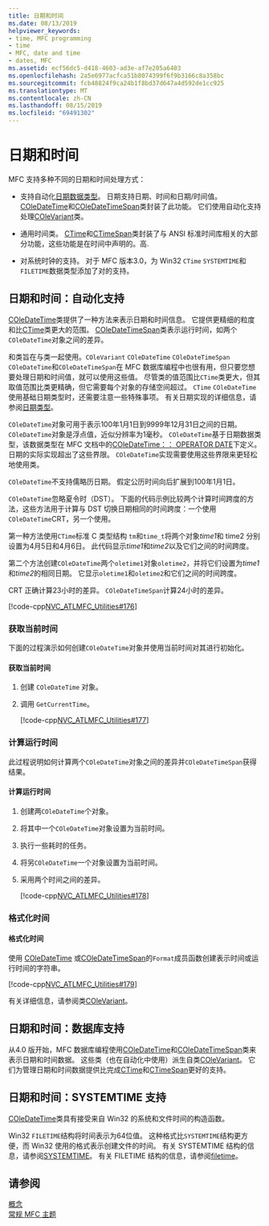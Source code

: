 ```yaml
---
title: 日期和时间
ms.date: 08/13/2019
helpviewer_keywords:
- time, MFC programming
- time
- MFC, date and time
- dates, MFC
ms.assetid: ecf56dc5-d418-4603-ad3e-af7e205a6403
ms.openlocfilehash: 2a5e6977acfca51b8074399f6f9b3166c8a358bc
ms.sourcegitcommit: fcb48824f9ca24b1f8bd37d647a4d592de1cc925
ms.translationtype: MT
ms.contentlocale: zh-CN
ms.lasthandoff: 08/15/2019
ms.locfileid: "69491302"
---
```

# <a name="date-and-time"></a>日期和时间

MFC 支持多种不同的日期和时间处理方式：

- 支持自动化[日期数据类型](../atl-mfc-shared/date-type.md)。 日期支持日期、时间和日期/时间值。 [COleDateTime](../atl-mfc-shared/reference/coledatetime-class.md)和[COleDateTimeSpan](../atl-mfc-shared/reference/coledatetimespan-class.md)类封装了此功能。 它们使用自动化支持处理[COleVariant](../mfc/reference/colevariant-class.md)类。

- 通用时间类。 [CTime](../atl-mfc-shared/reference/ctime-class.md)和[CTimeSpan](../atl-mfc-shared/reference/ctimespan-class.md)类封装了与 ANSI 标准时间库相关的大部分功能，这些功能是在时间中声明的。高.

- 对系统时钟的支持。 对于 MFC 版本3.0，为 Win32 `CTime` `SYSTEMTIME`和`FILETIME`数据类型添加了对的支持。

## <a name="date-and-time-automation-support"></a>日期和时间：自动化支持

[COleDateTime](../atl-mfc-shared/reference/coledatetime-class.md)类提供了一种方法来表示日期和时间信息。 它提供更精细的粒度和比[CTime](../atl-mfc-shared/reference/ctime-class.md)类更大的范围。 [COleDateTimeSpan](../atl-mfc-shared/reference/coledatetimespan-class.md)类表示运行时间，如两个`COleDateTime`对象之间的差异。

和类旨在与类一起使用。`COleVariant` `COleDateTime` `COleDateTimeSpan` `COleDateTime`和`COleDateTimeSpan`在 MFC 数据库编程中也很有用，但只要您想要处理日期和时间值，就可以使用这些值。 尽管类的值范围比`CTime`类更大，但其取值范围比类更精确，但它需要每个对象的存储空间超过。 `CTime` `COleDateTime` 使用基础日期类型时，还需要注意一些特殊事项。 有关日期实现的详细信息，请参阅[日期类型](../atl-mfc-shared/date-type.md)。

`COleDateTime`对象可用于表示100年1月1日到9999年12月31日之间的日期。 `COleDateTime`对象是浮点值，近似分辨率为1毫秒。 `COleDateTime`基于日期数据类型，该数据类型在 MFC 文档中的[COleDateTime：： OPERATOR DATE](../atl-mfc-shared/reference/coledatetime-class.md#operator_date)下定义。 日期的实际实现超出了这些界限。 `COleDateTime`实现需要使用这些界限来更轻松地使用类。

`COleDateTime`不支持儒略历日期。 假定公历时间向后扩展到100年1月1日。

`COleDateTime`忽略夏令时（DST）。 下面的代码示例比较两个计算时间跨度的方法，这些方法用于计算与 DST 切换日期相同的时间跨度：一个使用`COleDateTime`CRT，另一个使用。

第一种方法使用`CTime`标准 C 类型结构 `tm`和`time_t`将两个对象*time1*和 time2 分别设置为4月5日和4月6日。 此代码显示*time1*和*time2*以及它们之间的时间跨度。

第二个方法创建`COleDateTime`两个`oletime1`对象`oletime2`，并将它们设置为*time1*和*time2*的相同日期。 它显示`oletime1`和`oletime2`和它们之间的时间跨度。

CRT 正确计算23小时的差异。 `COleDateTimeSpan`计算24小时的差异。

[!code-cpp[NVC_ATLMFC_Utilities#176](../atl-mfc-shared/codesnippet/cpp/date-and-time-automation-support_1.cpp)]

### <a name="get-the-current-time"></a>获取当前时间

下面的过程演示如何创建`COleDateTime`对象并使用当前时间对其进行初始化。

#### <a name="to-get-the-current-time"></a>获取当前时间

1. 创建 `COleDateTime` 对象。

1. 调用 `GetCurrentTime`。

   [!code-cpp[NVC_ATLMFC_Utilities#177](../atl-mfc-shared/codesnippet/cpp/current-time-automation-classes_1.cpp)]

### <a name="calculate-elapsed-time"></a>计算运行时间

此过程说明如何计算两个`COleDateTime`对象之间的差异并`COleDateTimeSpan`获得结果。

#### <a name="to-calculate-elapsed-time"></a>计算运行时间

1. 创建两`COleDateTime`个对象。

1. 将其中一个`COleDateTime`对象设置为当前时间。

1. 执行一些耗时的任务。

1. 将另`COleDateTime`一个对象设置为当前时间。

1. 采用两个时间之间的差异。

   [!code-cpp[NVC_ATLMFC_Utilities#178](../atl-mfc-shared/codesnippet/cpp/elapsed-time-automation-classes_1.cpp)]

### <a name="format-a-time"></a>格式化时间

#### <a name="to-format-a-time"></a>格式化时间

使用 [COleDateTime](../atl-mfc-shared/reference/coledatetime-class.md) 或[COleDateTimeSpan](../atl-mfc-shared/reference/coledatetimespan-class.md)的`Format`成员函数创建表示时间或运行时间的字符串。

   [!code-cpp[NVC_ATLMFC_Utilities#179](../atl-mfc-shared/codesnippet/cpp/formatting-time-automation-classes_1.cpp)]

有关详细信息，请参阅类[COleVariant](../mfc/reference/colevariant-class.md)。

## <a name="date-and-time-database-support"></a>日期和时间：数据库支持

从4.0 版开始，MFC 数据库编程使用[COleDateTime](../atl-mfc-shared/reference/coledatetime-class.md)和[COleDateTimeSpan](../atl-mfc-shared/reference/coledatetimespan-class.md)类来表示日期和时间数据。 这些类（也在自动化中使用）派生自类[COleVariant](../mfc/reference/colevariant-class.md)。 它们为管理日期和时间数据提供比完成[CTime](../atl-mfc-shared/reference/ctime-class.md)和[CTimeSpan](../atl-mfc-shared/reference/ctimespan-class.md)更好的支持。

## <a name="date-and-time-systemtime-support"></a>日期和时间：SYSTEMTIME 支持

[COleDateTime](../atl-mfc-shared/reference/coledatetime-class.md)类具有接受来自 Win32 的系统和文件时间的构造函数。

Win32 `FILETIME`结构将时间表示为64位值。 这种格式比`SYSTEMTIME`结构更方便，而 Win32 使用的格式表示创建文件的时间。 有关 SYSTEMTIME 结构的信息，请参阅[SYSTEMTIME](/windows/desktop/api/minwinbase/ns-minwinbase-systemtime)。 有关 FILETIME 结构的信息，请参阅[filetime](/windows/desktop/api/minwinbase/ns-minwinbase-filetime)。

## <a name="see-also"></a>请参阅

[概念](../mfc/mfc-concepts.md)\
[常规 MFC 主题](../mfc/general-mfc-topics.md)
